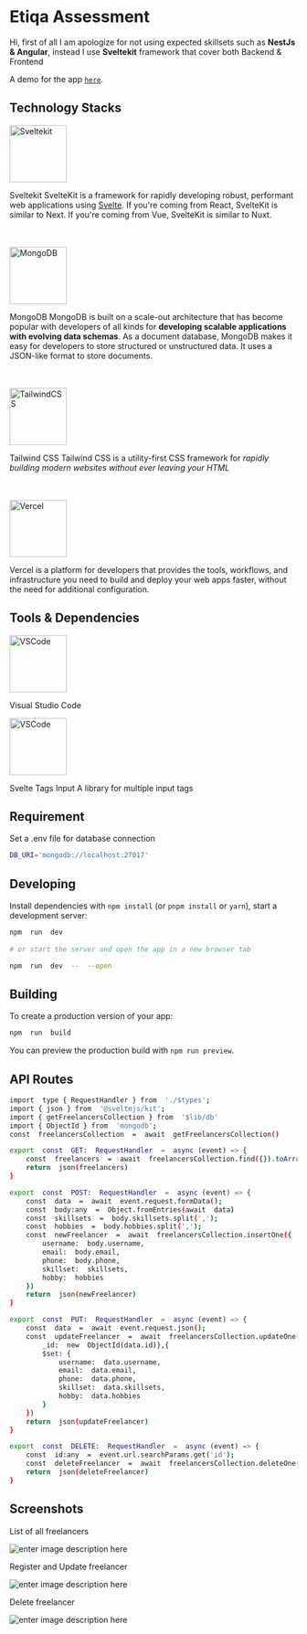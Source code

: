 # Etiqa Assessment

Hi, first of all I am apologize for not using expected skillsets such as **NestJs & Angular**, instead I use **Sveltekit** framework that cover both Backend & Frontend 

A demo for the app [`here`](https://etiqa-task.vercel.app/).

## Technology Stacks  


<img src="https://kit.svelte.dev/_app/immutable/assets/svelte-logo.5c5d7d20.svg" alt="Sveltekit" height="100"/>


Sveltekit
SvelteKit is a framework for rapidly developing robust, performant web applications using [Svelte](https://svelte.dev/). If you're coming from React, SvelteKit is similar to Next. If you're coming from Vue, SvelteKit is similar to Nuxt. 

<br>
<br>

<img src="https://webimages.mongodb.com/_com_assets/cms/kuyjf3vea2hg34taa-horizontal_default_slate_blue.svg" alt="MongoDB" height="100"/>

MongoDB
MongoDB is built on a scale-out architecture that has become popular with developers of all kinds for **developing scalable applications with evolving data schemas**. As a document database, MongoDB makes it easy for developers to store structured or unstructured data. It uses a JSON-like format to store documents.

<br>
<br>

<img src="https://tailwindcss.com/_next/static/media/tailwindcss-mark.3c5441fc7a190fb1800d4a5c7f07ba4b1345a9c8.svg" alt="TailwindCSS" height="100"/>


Tailwind CSS
Tailwind CSS is a utility-first CSS framework for _rapidly building modern websites without ever leaving your HTML_

<br>
<br>

<img src="https://pub-881d32a509694461b3bc7d35f5d7d464.r2.dev/vercel.png" alt="Vercel" height="100"/>

Vercel is a platform for developers that provides the tools, workflows, and infrastructure you need to build and deploy your web apps faster, without the need for additional configuration.

## Tools & Dependencies

<img src="https://code.visualstudio.com/assets/images/code-stable.png" alt="VSCode" height="100"/>

Visual Studio Code 

<img src="https://svelte-tags-input.vercel.app/favicon-32x32.png" alt="VSCode" height="100"/>

Svelte Tags Input
A library for multiple input tags



## Requirement

Set a .env file for database connection

```bash
DB_URI='mongodb://localhost:27017'
```
  

## Developing

  

Install dependencies with `npm install` (or `pnpm install` or `yarn`), start a development server:

  

```bash
npm  run  dev
 
# or start the server and open the app in a new browser tab

npm  run  dev  --  --open
```

  

## Building

  

To create a production version of your app:

  

```bash
npm  run  build
```  

You can preview the production build with `npm run preview`.

  
##	API Routes

```bash
import  type { RequestHandler } from  './$types';
import { json } from  '@sveltejs/kit';
import { getFreelancersCollection } from  '$lib/db'
import { ObjectId } from  'mongodb';
const  freelancersCollection  =  await  getFreelancersCollection()

export  const  GET:  RequestHandler  =  async (event) => {
	const  freelancers  =  await  freelancersCollection.find({}).toArray();
	return  json(freelancers)
}

export  const  POST:  RequestHandler  =  async (event) => {
	const  data  =  await  event.request.formData();
	const  body:any  =  Object.fromEntries(await  data)
	const  skillsets  =  body.skillsets.split(',');
	const  hobbies  =  body.hobbies.split(',');
	const  newFreelancer  =  await  freelancersCollection.insertOne({
		username:  body.username,
		email:  body.email,
		phone:  body.phone,
		skillset:  skillsets,
		hobby:  hobbies
	})
	return  json(newFreelancer)
}

export  const  PUT:  RequestHandler  =  async (event) => {
	const  data  =  await  event.request.json();
	const  updateFreelancer  =  await  freelancersCollection.updateOne({
		_id:  new  ObjectId(data.id)},{
		$set: {
			username:  data.username,
			email:  data.email,
			phone:  data.phone,
			skillset:  data.skillsets,
			hobby:  data.hobbies
		}
	})
	return  json(updateFreelancer)
}

export  const  DELETE:  RequestHandler  =  async (event) => {
	const  id:any  =  event.url.searchParams.get('id');
	const  deleteFreelancer  =  await  freelancersCollection.deleteOne({_id:  new  ObjectId(id)})
	return  json(deleteFreelancer)
}

```  


## 	Screenshots

List of all freelancers

![enter image description here](https://pub-881d32a509694461b3bc7d35f5d7d464.r2.dev/list.png)


Register and Update freelancer

![enter image description here](https://pub-881d32a509694461b3bc7d35f5d7d464.r2.dev/form.png)


Delete freelancer

![enter image description here](https://pub-881d32a509694461b3bc7d35f5d7d464.r2.dev/delete.png)